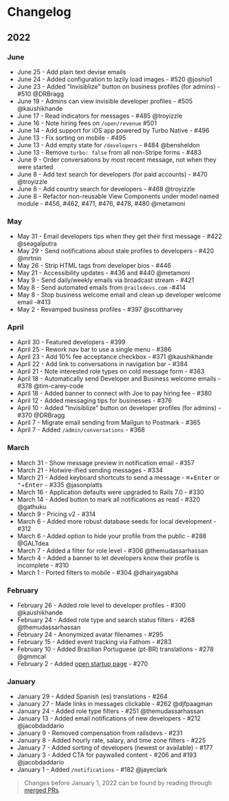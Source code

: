 # Changelog

## 2022

### June

- June 25 - Add plain text devise emails
- June 24 - Added configuration to lazily load images - #520 @joshio1
- June 23 - Added "Invisiblize" button on business profiles (for admins) - #510 @DRBragg
- June 19 - Admins can view invisible developer profiles - #505 @kaushikhande
- June 17 - Read indicators for messages - #485 @troyizzle
- June 16 - Note hiring fees on `/open/revenue` #501
- June 14 - Add support for iOS app powered by Turbo Native - #496
- June 13 - Fix sorting on mobile - #495
- June 13 - Add empty state for `/developers` - #484 @bensheldon
- June 13 - Remove `turbo: false` from all non-Stripe forms - #483
- June 9 - Order conversations by most recent message, not when they were started
- June 8 - Add text search for developers (for paid accounts) - #470 @troyizzle
- June 8 - Add country search for developers - #468 @troyizzle
- June 8 - Refactor non-reusable View Components under model named module - #456, #462, #471, #476, #478, #480 @metamoni

### May

- May 31 - Email developers tips when they get their first message - #422 @seagalputra
- May 29 - Send notifications about stale profiles to developers - #420 @mrtnin
- May 26 - Strip HTML tags from developer bios - #446
- May 21 - Accessibility updates - #436 and #440 @metamoni
- May 9 - Send daily/weekly emails via broadcast stream - #421
- May 8 - Send automated emails from `@railsdevs.com` -#414
- May 8 - Stop business welcome email and clean up developer welcome email -#413
- May 2 - Revamped business profiles - #397 @scottharvey

### April

- April 30 - Featured developers - #399
- April 25 - Rework nav bar to use a single menu - #386
- April 23 - Add 10% fee acceptance checkbox - #371 @kaushikhande
- April 22 - Add link to conversations in navigation bar - #384
- April 21 - Note interested role types on cold message form - #383
- April 18 - Automatically send Developer and Business welcome emails - #378 @tim-carey-code
- April 18 - Added banner to connect with Joe to pay hiring fee - #380
- April 12 - Added messaging tips for businesses - #376
- April 10 - Added "Invisiblize" button on developer profiles (for admins) - #370 @DRBragg
- April 7 - Migrate email sending from Mailgun to Postmark - #365
- April 7 - Added `/admin/conversations` - #368

### March

- March 31 - Show message preview in notification email - #357
- March 21 - Hotwire-ified sending messages - #334
- March 21 - Added keyboard shortcuts to send a message - <kbd>⌘</kbd>+<kbd>Enter</kbd> or <kbd>⌃</kbd>+<kbd>Enter</kbd> - #335 @jasonplatts
- March 16 - Application defaults were upgraded to Rails 7.0 - #330
- March 14 - Added button to mark all notifications as read - #320 @gathuku
- March 9 - Pricing v2 - #314
- March 6 - Added more robust database seeds for local development - #312
- March 6 - Added option to hide your profile from the public - #288 @GALTdea
- March 7 - Added a filter for role level - #306 @themudassarhassan
- March 4 - Added a banner to let developers know their profile is incomplete - #310
- March 1 - Ported filters to mobile - #304 @dhairyagabha

### February

- February 26 - Added role level to developer profiles - #300 @kaushikhande
- February 24 - Added role type and search status filters - #268 @themudassarhassan
- February 24 - Anonymized avatar filenames - #295
- February 15 - Added event tracking via Fathom - #283
- February 10 - Added Brazilian Portuguese (pt-BR) translations - #278 @gmmcal
- February 2 - Added [open startup page](https://railsdevs.com/open) - #270

### January

- January 29 - Added Spanish (es) translations - #264
- January 27 - Made links in messages clickable - #262 @djfpaagman
- January 24 - Added role type filters - #251 @themudassarhassan
- January 13 - Added email notifications of new developers - #212 @jacobdaddario
- January 9 - Removed compensation from railsdevs - #231
- January 8 - Added hourly rate, salary, and time zone filters - #225
- January 7 - Added sorting of developers (newest or available) - #177
- January 3 - Added CTA for paywalled content - #206 and #193 @jacobdaddario
- January 1 - Added `/notifications` - #182 @jayeclark

> Changes before January 1, 2022 can be found by reading through [merged PRs](https://github.com/joemasilotti/railsdevs.com/pulls?q=is%3Apr+is%3Amerged).
